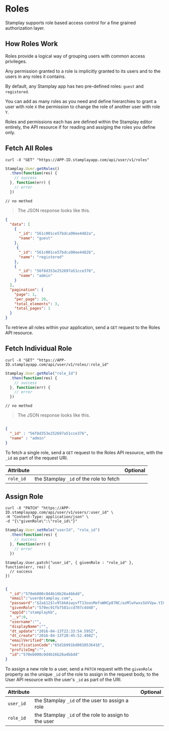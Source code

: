 # Roles

Stamplay supports role based access control for a fine grained authorization layer.

## How Roles Work

Roles provide a logical way of grouping users with common access privileges.

Any permission granted to a role is implicitly granted to its users and to the users in any roles it contains.

By default, any Stamplay app has two pre-defined roles: `guest` and `registered`.

You can add as many roles as you need and define hierarchies to grant a user with role `X` the permission to change the role of another user with role `Y`.

Roles and permissions each has are defined within the Stamplay editor entirely, the API resource if for reading and assiging the roles you define only.

## Fetch All Roles


~~~shell
curl -X "GET" "https://APP-ID.stamplayapp.com/api/user/v1/roles"
~~~

~~~javascript
Stamplay.User.getRoles()
  .then(function(res) {
    // success
  }, function(err) {
    // error
  })
~~~

~~~nodejs
// no method
~~~

> The JSON response looks like this.

~~~ json
{
  "data": [
    {
      "_id": "561c001ce57bdca90ee4482a",
      "name": "guest"
    },
     {
      "_id": "561c001ce57bdca90ee4482b",
      "name": "registered"
    },
    {
      "_id": "56f8d353e252697a51cce376",
      "name": "admin"
    }
  ],
  "pagination": {
    "page": 1,
    "per_page": 20,
    "total_elements": 3,
    "total_pages": 1
  }
}
~~~

To retrieve all roles within your application, send a `GET` request to the Roles API resource.

## Fetch Individual Role

~~~shell
curl -X "GET" "https://APP-ID.stamplayapp.com/api/user/v1/roles/:role_id"
~~~

~~~javascript
Stamplay.User.getRole("role_Id")
  .then(function(res) {
    // success
  }, function(err) {
    // error
  })
~~~

~~~nodejs
// no method
~~~

> The JSON response looks like this.

~~~ json

{
  "_id" : "56f8d353e252697a51cce376",
  "name" : "admin"
}

~~~

To fetch a single role, send a `GET` request to the Roles API resource, with the `_id` as part of the request URI.


| Attribute   |         | Optional                  |
|-------------|---------|:-------------------------:|
| `role_id`       | the Stamplay `_id` of the role to fetch | <i class="unchecked"></i> |

## Assign Role

~~~shell
curl -X "PATCH" "https://APP-ID.stamplayapp.com/api/user/v1/users/:user_id" \
-H "Content-Type: application/json" \
-d "{\"givenRole\":\"role_id\"}"

~~~

~~~javascript
Stamplay.User.setRole("userId", "role_id")
  .then(function(res) {
    // success
  }, function(err) {
    // error
  })
~~~

~~~nodejs
Stamplay.User.patch("user_id", { givenRole : "role_id" }, function(err, res) {
  // success
})
~~~

> 

~~~ json

{  
  "_id":"570eb000c0d4b16b26a4bbdd",
  "email":"user@stamplay.com",
  "password":"$2a$12$lv9lbkAiwyvfT13oosMefuWHCp87NC/azMlwYwxsSUVVpw.YI0ZfO",
  "givenRole":"570ec91fb7581ccd707c4d48",
  "appId":"stamplaykb",
  "__v":0,
  "username":"",
  "displayName":"",
  "dt_update":"2016-04-13T22:33:54.595Z",
  "dt_create":"2016-04-13T20:45:52.498Z",
  "emailVerified":true,
  "verificationCode":"65d1b991bd0010536416",
  "profileImg":"",
  "id":"570eb000c0d4b16b26a4bbdd"
}

~~~


To assign a new role to a user, send a `PATCH` request with the `givenRole` property as the unique `_id` of the role to assign in the request body, to the User API resource with the user's `_id` as part of the URI.

| Attribute   |         | Optional                  |
|-------------|---------|:-------------------------:|
| `user_id` | the Stamplay `_id` of the user to assign a role | <i class="unchecked"></i> |
| `role_id` | the Stamplay `_id` of the role to assign to the user | <i class="unchecked"></i> |

